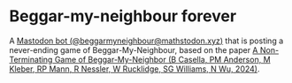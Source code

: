 # Beggar-my-neighbour forever

A [Mastodon bot (@beggarmyneighbour@mathstodon.xyz)](https://mathstodon.xyz/@beggarmyneighbour)
that is posting a never-ending game of Beggar-My-Neighbour, based on the paper
[A Non-Terminating Game of Beggar-My-Neighbor (B Casella, PM Anderson, M Kleber, RP Mann, R Nessler, W Rucklidge, SG Williams, N Wu, 2024)](https://arxiv.org/abs/2403.13855).


